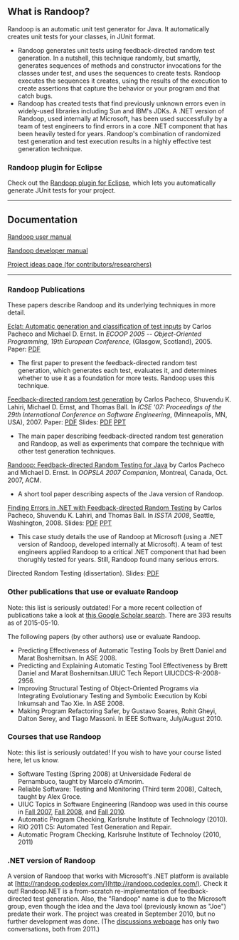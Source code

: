 ## What is Randoop? ##

Randoop is an automatic unit test generator for Java. It automatically creates unit tests for your classes, in JUnit format.

  * Randoop generates unit tests using feedback-directed random test generation. In a nutshell, this technique randomly, but smartly, generates sequences of methods and constructor invocations for the classes under test, and uses the sequences to create tests. Randoop executes the sequences it creates, using the results of the execution to create assertions that capture the behavior or your program and that catch bugs.
  * Randoop has created tests that find previously unknown errors even in widely-used libraries including Sun and IBM's JDKs. A .NET version of Randoop, used internally at Microsoft, has been used successfully by a team of test engineers to find errors in a core .NET component that has been heavily tested for years. Randoop's combination of randomized test generation and test execution results in a highly effective test generation technique.

### Randoop plugin for Eclipse ###

Check out the [Randoop plugin for Eclipse](https://rawgit.com/randoop/randoop/master/plugin/doc/index.html), which lets you automatically generate JUnit tests for your project.


---


## Documentation ##

[Randoop user manual](https://rawgit.com/randoop/randoop/master/doc/index.html)

[Randoop developer manual](https://rawgit.com/randoop/randoop/master/doc/dev.html)

[Project ideas page (for contributors/researchers)](https://github.com/randoop/randoop/wiki/ProjectIdeas)


---

### Randoop Publications ###

These papers describe Randoop and its underlying techniques in more detail.

[Eclat: Automatic generation and classification of test inputs](http://www.cs.washington.edu/homes/mernst/pubs/classify-tests-ecoop2005-abstract.html)
by Carlos Pacheco and Michael D. Ernst. In _ECOOP 2005 -- Object-Oriented Programming, 19th European Conference_, (Glasgow, Scotland), 2005.
Paper: [PDF](http://www.cs.washington.edu/homes/mernst/pubs/classify-tests-ecoop2005.pdf)

  * The first paper to present the feedback-directed random test generation, which generates each test, evaluates it, and determines whether to use it as a foundation for more tests.  Randoop uses this technique.

[Feedback-directed random test generation](http://www.cs.washington.edu/homes/mernst/pubs/feedback-testgen-icse2007-abstract.html)
by Carlos Pacheco, Shuvendu K. Lahiri, Michael D. Ernst, and Thomas Ball. In _ICSE '07: Proceedings of the 29th International Conference on Software Engineering_, (Minneapolis, MN, USA), 2007.
Paper: [PDF](http://homes.cs.washington.edu/~mernst/pubs/feedback-testgen-icse2007.pdf)
Slides: [PDF](http://homes.cs.washington.edu/~mernst/pubs/feedback-testgen-icse2007-slides.pdf) [PPT](http://homes.cs.washington.edu/~mernst/pubs/feedback-testgen-icse2007-slides.ppt)

  * The main paper describing feedback-directed random test generation and Randoop, as well as experiments that compare the technique with other test generation techniques.

[Randoop: Feedback-directed Random Testing for Java](http://people.csail.mit.edu/cpacheco/publications/randoop_for_java-abstract.html) by Carlos Pacheco and Michael D. Ernst. In _OOPSLA 2007 Companion_, Montreal, Canada, Oct. 2007, ACM.

  * A short tool paper describing aspects of the Java version of Randoop.

[Finding Errors in .NET with Feedback-directed Random Testing](http://people.csail.mit.edu/cpacheco/publications/randoop-case-study-abstract.html) by Carlos Pacheco, Shuvendu K. Lahiri, and Thomas Ball. In _ISSTA 2008_, Seattle, Washington, 2008.
Slides: [PDF](http://randoop.googlecode.com/files/randoop_case_study_2008.pdf) [PPT](http://randoop.googlecode.com/files/randoop_case_study_2008.ppt)

  * This case study details the use of Randoop at Microsoft (using a .NET version of Randoop, developed internally at Microsoft). A team of test engineers applied Randoop to a critical .NET component that had been thorughly tested for years. Still, Randoop found many serious errors.

Directed Random Testing (dissertation).
Slides: [PDF](http://randoop.googlecode.com/files/thesis_talk_post.pdf)


### Other publications that use or evaluate Randoop ###

Note: this list is seriously outdated!  For a more recent collection of publications take a look at [this Google Scholar search](http://scholar.google.com/scholar?hl=en&q=pacheco+lahiri+ball+ernst&btnG=Search&as_sdt=0%2C5&as_ylo=&as_vis=0).
There are 393 results as of 2015-05-10.

The following papers (by other authors) use or evaluate Randoop.

  * Predicting Effectiveness of Automatic Testing Tools by Brett Daniel and Marat Boshernitsan. In ASE 2008.
  * Predicting and Explaining Automatic Testing Tool Effectiveness by Brett Daniel and Marat Boshernitsan.UIUC Tech Report UIUCDCS-R-2008-2956.
  * Improving Structural Testing of Object-Oriented Programs via Integrating Evolutionary Testing and Symbolic Execution by Kobi Inkumsah and Tao Xie. In ASE 2008.
  * Making Program Refactoring Safer, by Gustavo Soares, Rohit Gheyi, Dalton Serey, and Tiago Massoni. In IEEE Software, July/August 2010.

### Courses that use Randoop ###

Note: this list is seriously outdated!
If you wish to have your course listed here, let us know.

  * Software Testing (Spring 2008) at Universidade Federal de Pernambuco, taught by Marcelo d'Amorim.
  * Reliable Software: Testing and Monitoring (Third term 2008), Caltech, taught by Alex Groce.
  * UIUC Topics in Software Engineering (Randoop was used in this course in [Fall 2007](https://agora.cs.illinois.edu/display/cs527/Home), [Fall 2008](https://agora.cs.illinois.edu/display/cs527fa08/Home), and [Fall 2010](https://agora.cs.illinois.edu/display/cs527fa10/Home).
  * Automatic Program Checking, Karlsruhe Institute of Technology (2010).
  * RIO 2011 C5: Automated Test Generation and Repair.
  * Automatic Program Checking, Karlsruhe Institute of Technoloy (2010, 2011)




### .NET version of Randoop ###

A version of Randoop that works with Microsoft's .NET platform is available at [http://randoop.codeplex.com/](http://randoop.codeplex.com/).  Check it out!  Randoop.NET is a from-scratch re-implementation of feedback-directed test generation.  Also, the "Randoop" name is due to the Microsoft group, even though the idea and the Java tool (previously known as "Joe") predate their work.  The project was created in September 2010, but no further development was done.  (The [discussions webpage](http://randoop.codeplex.com/discussions) has only two conversations, both from 2011.)
